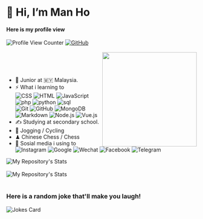 
# 👋 Hi, I’m Man Ho



#### Here is my profile view
![Profile View Counter](https://komarev.com/ghpvc/?username=manho30)
[![GitHub](https://img.shields.io/badge/dynamic/json?logo=github&label=GitHub&labelColor=495867&color=495867&query=%24.data.totalSubs&url=https%3A%2F%2Fapi.spencerwoo.com%2Fsubstats%2F%3Fsource%3Dgithub%26queryKey%3Dhayschan&style=flat-square)](https://github.com/manho30)
<br>
<br>
<img align= "right" width= "250" src= "https://pa1.narvii.com/6580/8098c6e9207376889eeb0532d9f5a0723c4d73f5_hq.gif"/>
<br>
<br>
<br>
- 🍻 Junior at 🇲🇾 Malaysia. <br>
- ⚡ What i learning to <br>
![CSS](http://img.shields.io/badge/CSS3-333333?style=flate&logo=css3)
![HTML](http://img.shields.io/badge/HTML-333333?style=flate&logo=html5)
![JavaScript](http://img.shields.io/badge/JavaScript-333333?style=flate&logo=javascript)<br>
![php](http://img.shields.io/badge/PHP-333333?style=flate&logo=php)
![python](http://img.shields.io/badge/Python-333333?style=flate&logo=python)
![sql](http://img.shields.io/badge/SQL-333333?style=flate&logo=mysql)<br>
![Git](https://img.shields.io/badge/-Git-333333?style=flat&logo=git) 
![GitHub](https://img.shields.io/badge/-GitHub-333333?style=flat&logo=github) 
![MongoDB](https://img.shields.io/badge/-MongoDB-333333?style=flat&logo=mongodb)<br>
![Markdown](https://img.shields.io/badge/-Markdown-333333?style=flat&logo=markdown) 
![Node.js](https://img.shields.io/badge/-Node.js-333333?style=flat&logo=node.js) 
![Vue.js](https://img.shields.io/badge/-VueJS-333333?style=flat&logo=Vue.js) <br>
- ✍️ Studying at secondary school. <br>
- 🏃 Jogging / Cycling <br>
- ♟  Chinese Chess / Chess <br>
- 👀 Sosial media i using to <br>
![Instagram](http://img.shields.io/badge/Instagram-333333?style=flate&logo=instagram) 
![Google](http://img.shields.io/badge/Google-333333?style=flate&logo=google)
![Wechat](http://img.shields.io/badge/Wechat-333333?style=flate&logo=wechat)
![Facebook](http://img.shields.io/badge/Facebook-333333?style=flate&logo=facebook)
![Telegram](http://img.shields.io/badge/Telegram-333333?style=flate&logo=telegram)


![My Repository's Stats](https://github-readme-stats.vercel.app/api?username=manho30&show_icons=true) 
<br>
<br>
 ![My Repository's Stats](https://github-readme-stats.vercel.app/api/top-langs/?username=manho30&them=balck_blue)
<br>
<br>
### Here is a random joke that'll make you laugh!
 ![Jokes Card](https://readme-jokes.vercel.app/api)
<br>
<br>
